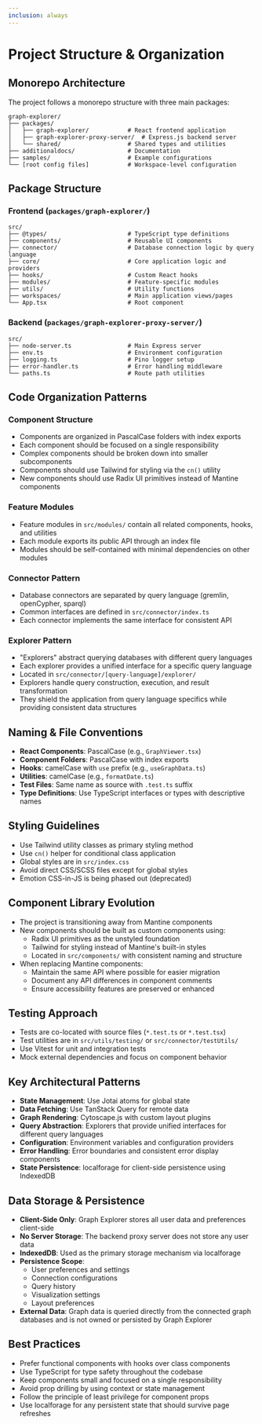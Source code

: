 ```yaml
---
inclusion: always
---
```


# Project Structure & Organization

## Monorepo Architecture

The project follows a monorepo structure with three main packages:

```
graph-explorer/
├── packages/
│   ├── graph-explorer/           # React frontend application
│   ├── graph-explorer-proxy-server/  # Express.js backend server
│   └── shared/                   # Shared types and utilities
├── additionaldocs/               # Documentation
├── samples/                      # Example configurations
└── [root config files]           # Workspace-level configuration
```

## Package Structure

### Frontend (`packages/graph-explorer/`)

```
src/
├── @types/                       # TypeScript type definitions
├── components/                   # Reusable UI components
├── connector/                    # Database connection logic by query language
├── core/                         # Core application logic and providers
├── hooks/                        # Custom React hooks
├── modules/                      # Feature-specific modules
├── utils/                        # Utility functions
├── workspaces/                   # Main application views/pages
└── App.tsx                       # Root component
```

### Backend (`packages/graph-explorer-proxy-server/`)

```
src/
├── node-server.ts                # Main Express server
├── env.ts                        # Environment configuration
├── logging.ts                    # Pino logger setup
├── error-handler.ts              # Error handling middleware
└── paths.ts                      # Route path utilities
```

## Code Organization Patterns

### Component Structure

- Components are organized in PascalCase folders with index exports
- Each component should be focused on a single responsibility
- Complex components should be broken down into smaller subcomponents
- Components should use Tailwind for styling via the `cn()` utility
- New components should use Radix UI primitives instead of Mantine components

### Feature Modules

- Feature modules in `src/modules/` contain all related components, hooks, and
  utilities
- Each module exports its public API through an index file
- Modules should be self-contained with minimal dependencies on other modules

### Connector Pattern

- Database connectors are separated by query language (gremlin, openCypher,
  sparql)
- Common interfaces are defined in `src/connector/index.ts`
- Each connector implements the same interface for consistent API

### Explorer Pattern

- "Explorers" abstract querying databases with different query languages
- Each explorer provides a unified interface for a specific query language
- Located in `src/connector/[query-language]/explorer/`
- Explorers handle query construction, execution, and result transformation
- They shield the application from query language specifics while providing
  consistent data structures

## Naming & File Conventions

- **React Components**: PascalCase (e.g., `GraphViewer.tsx`)
- **Component Folders**: PascalCase with index exports
- **Hooks**: camelCase with `use` prefix (e.g., `useGraphData.ts`)
- **Utilities**: camelCase (e.g., `formatDate.ts`)
- **Test Files**: Same name as source with `.test.ts` suffix
- **Type Definitions**: Use TypeScript interfaces or types with descriptive
  names

## Styling Guidelines

- Use Tailwind utility classes as primary styling method
- Use `cn()` helper for conditional class application
- Global styles are in `src/index.css`
- Avoid direct CSS/SCSS files except for global styles
- Emotion CSS-in-JS is being phased out (deprecated)

## Component Library Evolution

- The project is transitioning away from Mantine components
- New components should be built as custom components using:
  - Radix UI primitives as the unstyled foundation
  - Tailwind for styling instead of Mantine's built-in styles
  - Located in `src/components/` with consistent naming and structure
- When replacing Mantine components:
  - Maintain the same API where possible for easier migration
  - Document any API differences in component comments
  - Ensure accessibility features are preserved or enhanced

## Testing Approach

- Tests are co-located with source files (`*.test.ts` or `*.test.tsx`)
- Test utilities are in `src/utils/testing/` or `src/connector/testUtils/`
- Use Vitest for unit and integration tests
- Mock external dependencies and focus on component behavior

## Key Architectural Patterns

- **State Management**: Use Jotai atoms for global state
- **Data Fetching**: Use TanStack Query for remote data
- **Graph Rendering**: Cytoscape.js with custom layout plugins
- **Query Abstraction**: Explorers that provide unified interfaces for different
  query languages
- **Configuration**: Environment variables and configuration providers
- **Error Handling**: Error boundaries and consistent error display components
- **State Persistence**: localforage for client-side persistence using IndexedDB

## Data Storage & Persistence

- **Client-Side Only**: Graph Explorer stores all user data and preferences
  client-side
- **No Server Storage**: The backend proxy server does not store any user data
- **IndexedDB**: Used as the primary storage mechanism via localforage
- **Persistence Scope**:
  - User preferences and settings
  - Connection configurations
  - Query history
  - Visualization settings
  - Layout preferences
- **External Data**: Graph data is queried directly from the connected graph
  databases and is not owned or persisted by Graph Explorer

## Best Practices

- Prefer functional components with hooks over class components
- Use TypeScript for type safety throughout the codebase
- Keep components small and focused on a single responsibility
- Avoid prop drilling by using context or state management
- Follow the principle of least privilege for component props
- Use localforage for any persistent state that should survive page refreshes
